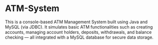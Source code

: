 # ATM-System
This is a console-based ATM Management System built using Java and MySQL (via JDBC). It simulates basic ATM functionalities such as creating accounts, managing account holders, deposits, withdrawals, and balance checking — all integrated with a MySQL database for secure data storage.

